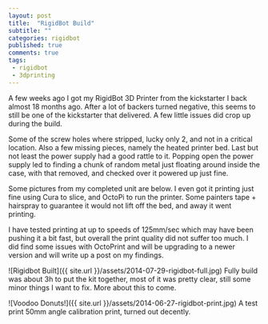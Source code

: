 ```yaml
---
layout: post
title:  "RigidBot Build"
subtitle: ""
categories: rigidbot
published: true
comments: true
tags:
 - rigidbot
 - 3dprinting
---
```


A few weeks ago I got my RigidBot 3D Printer from the kickstarter I back almost 18 months ago. After a lot of backers turned negative, this seems to still be one of the kickstarter that delivered. A few little issues did crop up during the build.

Some of the screw holes where stripped, lucky only 2, and not in a critical location. Also a few missing pieces, namely the heated printer bed. Last but not least the power supply had a good rattle to it. Popping open the power supply led to finding a chunk of random metal just floating around inside the case, with that removed, and checked over it powered up just fine.

Some pictures from my completed unit are below. I even got it printing just fine using Cura to slice, and OctoPi to run the printer. Some painters tape + hairspray to guarantee it would not lift off the bed, and away it went printing.

I have tested printing at up to speeds of 125mm/sec which may have been pushing it a bit fast, but overall the print quality did not suffer too much. I did find some issues with OctoPrint and will be upgrading to a newer version and will write up a post on my findings.

![Rigidbot Built]({{ site.url }}/assets/2014-07-29-rigidbot-full.jpg)
Fully build was about 3h to put the kit together, most of it was pretty clear, still some minor things I want to fix. More about this to come.

![Voodoo Donuts!]({{ site.url }}/assets/2014-06-27-rigidbot-print.jpg)
A test print 50mm angle calibration print, turned out decently.